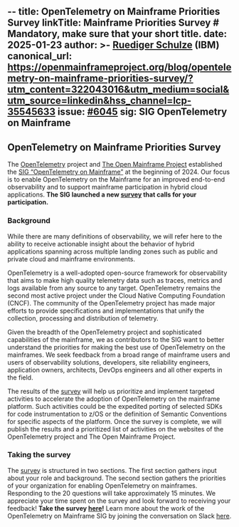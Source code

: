 --
title: OpenTelemetry on Mainframe Priorities Survey
linkTitle: Mainframe Priorities Survey # Mandatory, make sure that your short title.
date: 2025-01-23 
author: >- 
[Ruediger Schulze](https://github.com/rrschulze) (IBM)
canonical_url: https://openmainframeproject.org/blog/opentelemetry-on-mainframe-priorities-survey/?utm_content=322043016&utm_medium=social&utm_source=linkedin&hss_channel=lcp-35545633
issue: [#6045](https://github.com/open-telemetry/opentelemetry.io/issues/6045)
sig: SIG OpenTelemetry on Mainframe 
---

## OpenTelemetry on Mainframe Priorities Survey

The [OpenTelemetry](https://opentelemetry.io/) project and
[The Open Mainframe Project](https://openmainframeproject.org/) established the
[SIG “OpenTelemetry on Mainframe”](https://github.com/open-telemetry/sig-mainframe)
at the beginning of 2024. Our focus is to enable OpenTelemetry on the Mainframe
for an improved end-to-end observability and to support mainframe participation
in hybrid cloud applications. **The SIG launched a new
[survey](https://www.surveymonkey.com/r/HGTD2KJ) that calls for your
participation.**

### Background

While there are many definitions of observability, we will refer here to the
ability to receive actionable insight about the behavior of hybrid applications
spanning across multiple landing zones such as public and private cloud and
mainframe environments.

OpenTelemetry is a well-adopted open-source framework for observability that
aims to make high quality telemetry data such as traces, metrics and logs
available from any source to any target. OpenTelemetry remains the second most
active project under the Cloud Native Computing Foundation (CNCF). The community
of the OpenTelemetry project has made major efforts to provide specifications
and implementations that unify the collection, processing and distribution of
telemetry.

Given the breadth of the OpenTelemetry project and sophisticated capabilities of
the mainframe, we as contributors to the SIG want to better understand the
priorities for making the best use of OpenTelemetry on the mainframes. We seek
feedback from a broad range of mainframe users and users of observability
solutions, developers, site reliability engineers, application owners,
architects, DevOps engineers and all other experts in the field.

The results of the [survey](https://www.surveymonkey.com/r/HGTD2KJ) will help us
prioritize and implement targeted activities to accelerate the adoption of
OpenTelemetry on the mainframe platform. Such activities could be the expedited
porting of selected SDKs for code instrumentation to z/OS or the definition of
Semantic Conventions for specific aspects of the platform. Once the survey is
complete, we will publish the results and a prioritized list of activities on
the websites of the OpenTelemetry project and The Open Mainframe Project.

### Taking the survey

The [survey](https://www.surveymonkey.com/r/HGTD2KJ) is structured in two
sections. The first section gathers input about your role and background. The
second section gathers the priorities of your organization for enabling
OpenTelemetry on mainframes. Responding to the 20 questions will take
approximately 15 minutes. We appreciate your time spent on the survey and look
forward to receiving your feedback! **Take the survey
[here](https://www.surveymonkey.com/r/HGTD2KJ)!** Learn more about the work of
the OpenTelemetry on Mainframe SIG by joining the conversation on Slack
[here](https://cloud-native.slack.com/archives/C05PXDFTCPJ).
